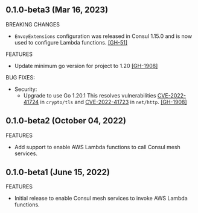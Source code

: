 ## 0.1.0-beta3 (Mar 16, 2023)

BREAKING CHANGES
* `EnvoyExtensions` configuration was released in Consul 1.15.0 and is now used to configure Lambda functions.
  [[GH-51]](https://github.com/hashicorp/terraform-aws-consul-lambda/pull/51)

FEATURES
* Update minimum go version for project to 1.20 [[GH-1908]](https://github.com/hashicorp/terraform-aws-consul-lambda/pull/54)

BUG FIXES:
* Security:
    * Upgrade to use Go 1.20.1 This resolves vulnerabilities [CVE-2022-41724](https://go.dev/issue/58001) in `crypto/tls` and [CVE-2022-41723](https://go.dev/issue/57855) in `net/http`. [[GH-1908]](https://github.com/hashicorp/terraform-aws-consul-lambda/pull/54)

## 0.1.0-beta2 (October 04, 2022)

FEATURES
* Add support to enable AWS Lambda functions to call Consul mesh services.

## 0.1.0-beta1 (June 15, 2022)

FEATURES
* Initial release to enable Consul mesh services to invoke AWS Lambda functions.
